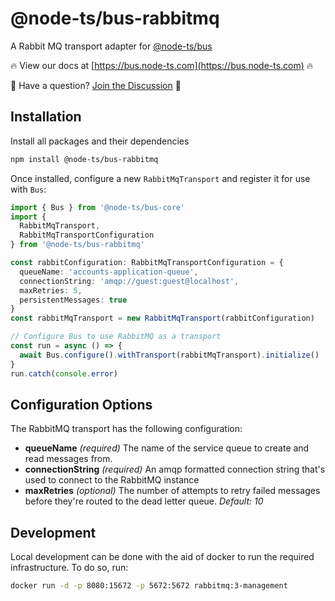 # @node-ts/bus-rabbitmq

A Rabbit MQ transport adapter for [@node-ts/bus](https://bus.node-ts.com)

🔥 View our docs at [https://bus.node-ts.com](https://bus.node-ts.com) 🔥

🤔 Have a question? [Join the Discussion](https://github.com/node-ts/bus/discussions) 🤔

## Installation

Install all packages and their dependencies

```bash
npm install @node-ts/bus-rabbitmq
```

Once installed, configure a new `RabbitMqTransport` and register it for use with `Bus`:

```typescript
import { Bus } from '@node-ts/bus-core'
import {
  RabbitMqTransport,
  RabbitMqTransportConfiguration
} from '@node-ts/bus-rabbitmq'

const rabbitConfiguration: RabbitMqTransportConfiguration = {
  queueName: 'accounts-application-queue',
  connectionString: 'amqp://guest:guest@localhost',
  maxRetries: 5,
  persistentMessages: true
}
const rabbitMqTransport = new RabbitMqTransport(rabbitConfiguration)

// Configure Bus to use RabbitMQ as a transport
const run = async () => {
  await Bus.configure().withTransport(rabbitMqTransport).initialize()
}
run.catch(console.error)
```

## Configuration Options

The RabbitMQ transport has the following configuration:

- **queueName** _(required)_ The name of the service queue to create and read messages from.
- **connectionString** _(required)_ An amqp formatted connection string that's used to connect to the RabbitMQ instance
- **maxRetries** _(optional)_ The number of attempts to retry failed messages before they're routed to the dead letter queue. _Default: 10_

## Development

Local development can be done with the aid of docker to run the required infrastructure. To do so, run:

```bash
docker run -d -p 8080:15672 -p 5672:5672 rabbitmq:3-management
```
